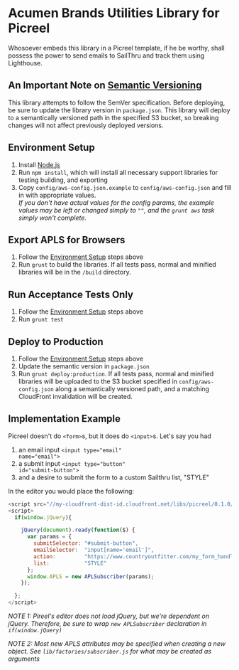 # Acumen Brands Utilities Library for Picreel

Whosoever embeds this library in a Picreel template, if he be worthy, shall possess the power to send emails to SailThru and track them using Lighthouse.

## An Important Note on [Semantic Versioning](http://semver.org/)

This library attempts to follow the SemVer specification. Before deploying, be sure to update the library version in <code>package.json</code>. This library will deploy to a semantically versioned path in the specified S3 bucket, so breaking changes will not affect previously deployed versions.


## Environment Setup

1. Install [Node.js](https://github.com/joyent/node/wiki/Installing-Node.js-via-package-manager)
1. Run <code>npm install</code>, which will install all necessary support libraries for testing building, and exporting
1. Copy <code>config/aws-config.json.example</code> to  <code>config/aws-config.json</code> and fill in with appropriate values.<br>
  _If you don't have actual values for the config params, the example values may be left or changed simply to  <code>""</code>, and the <code>grunt aws</code> task simply won't complete._

## Export APLS for Browsers

1. Follow the [Environment Setup](#environment-setup) steps above
1. Run <code>grunt</code> to build the libraries. If all tests pass, normal and minified libraries will be in the <code>/build</code> directory.

## Run Acceptance Tests Only

1. Follow the [Environment Setup](#environment-setup) steps above
1. Run <code>grunt test</code>

## Deploy to Production

1. Follow the [Environment Setup](#environment-setup) steps above
1. Update the semantic version in <code>package.json</code>
1. Run <code>grunt deploy:production</code>. If all tests pass, normal and minified libraries will be uploaded to the S3 bucket specified in <code>config/aws-config.json</code> along a semantically versioned path, and a matching CloudFront invalidation will be created.

## Implementation Example

Picreel doesn't do <code>&lt;form&gt;</code>s, but it does do <code>&lt;input&gt;</code>s. Let's say you had

1. an email input <code>&lt;input type="email" name="email"&gt;</code>
1. a submit input <code>&lt;input type="button" id="submit-button"&gt;</code>
1. and a desire to submit the form to a custom Sailthru list, "STYLE"

In the editor you would place the following:

```JavaScript
<script src="//my-cloudfront-dist-id.cloudfront.net/libs/picreel/0.1.0/picreel.min.js"></script>
<script>
  if(window.jQuery){

    jQuery(document).ready(function($) {
      var params = {
        submitSelector: "#submit-button",
        emailSelector:  "input[name='email']",
        action:         "https://www.countryoutfitter.com/my_form_handler/",
        list:           "STYLE"
      };
      window.APLS = new APLSubscriber(params);
    });

  };
</script>
```

_NOTE 1: Pireel's editor does not load jQuery, but we're dependent on jQuery. Therefore, be sure to wrap <code>new APLSubscriber</code> declaration in <code>if(window.jQuery)</code>_

_NOTE 2: Most new APLS attributes may be specified when creating a new object. See <code>lib/factories/subscriber.js</code> for what may be created as arguments_
